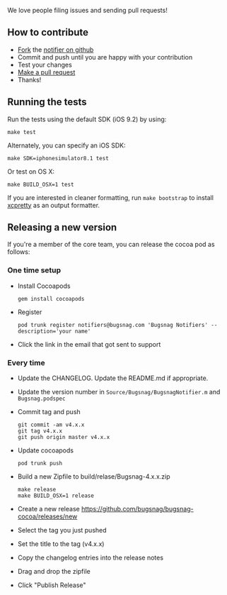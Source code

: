 
We love people filing issues and sending pull requests!

How to contribute
-----------------

-   [Fork](https://help.github.com/articles/fork-a-repo) the [notifier on github](https://github.com/bugsnag/bugsnag-cocoa)
-   Commit and push until you are happy with your contribution
-   Test your changes
-   [Make a pull request](https://help.github.com/articles/using-pull-requests)
-   Thanks!

Running the tests
-----------------

Run the tests using the default SDK (iOS 9.2) by using:

    make test

Alternately, you can specify an iOS SDK:

    make SDK=iphonesimulator8.1 test

Or test on OS X:

    make BUILD_OSX=1 test

If you are interested in cleaner formatting, run `make bootstrap` to install
[xcpretty](https://github.com/supermarin/xcpretty) as an output formatter.


Releasing a new version
-----------------------

If you're a member of the core team, you can release the cocoa pod as follows:

### One time setup

* Install Cocoapods

    ```
    gem install cocoapods
    ```

* Register

    ```
    pod trunk register notifiers@bugsnag.com 'Bugsnag Notifiers' --description='your name'
    ```

* Click the link in the email that got sent to support

### Every time

* Update the CHANGELOG. Update the README.md if appropriate.
* Update the version number in `Source/Bugsnag/BugsnagNotifier.m` and `Bugsnag.podspec`
* Commit tag and push

    ```
    git commit -am v4.x.x
    git tag v4.x.x
    git push origin master v4.x.x
    ```

* Update cocoapods

    ```
    pod trunk push
    ```

* Build a new Zipfile to build/relase/Bugsnag-4.x.x.zip

    ```
    make release
    make BUILD_OSX=1 release
    ```

* Create a new release https://github.com/bugsnag/bugsnag-cocoa/releases/new
* Select the tag you just pushed
* Set the title to the tag (v4.x.x)
* Copy the changelog entries into the release notes
* Drag and drop the zipfile
* Click "Publish Release"

